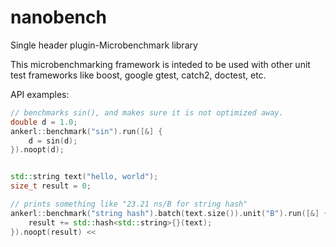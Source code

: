 # nanobench
Single header plugin-Microbenchmark library

This microbenchmarking framework is inteded to be used with other unit test frameworks like boost, google gtest, catch2, doctest, etc.

API examples:

```cpp
// benchmarks sin(), and makes sure it is not optimized away.
double d = 1.0;
ankerl::benchmark("sin").run([&] {
    d = sin(d);
}).noopt(d);
```

```cpp

std::string text("hello, world");
size_t result = 0;

// prints something like "23.21 ns/B for string hash"
ankerl::benchmark("string hash").batch(text.size()).unit("B").run([&] {
    result += std::hash<std::string>{}(text);
}).noopt(result) << 
```

